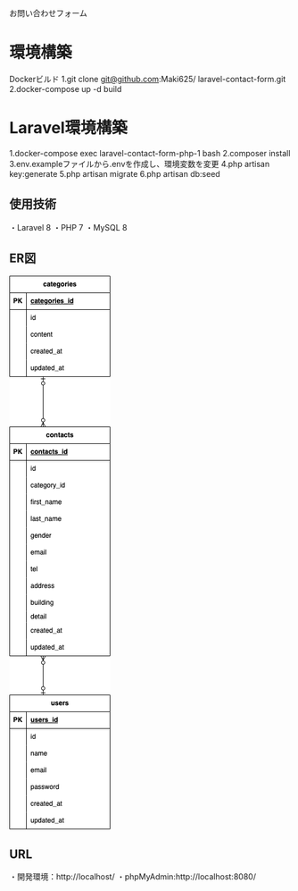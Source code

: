 お問い合わせフォーム

# 環境構築

Dockerビルド
1.git clone git@github.com:Maki625/ laravel-contact-form.git
2.docker-compose up -d build

# Laravel環境構築
1.docker-compose exec laravel-contact-form-php-1 bash
2.composer install
3.env.exampleファイルから.envを作成し、環境変数を変更
4.php artisan key:generate
5.php artisan migrate
6.php artisan db:seed


## 使用技術
・Laravel 8
・PHP 7
・MySQL 8

## ER図
![ER図](docs/er.drawio.png)

## URL
・開発環境：http://localhost/
・phpMyAdmin:http://localhost:8080/